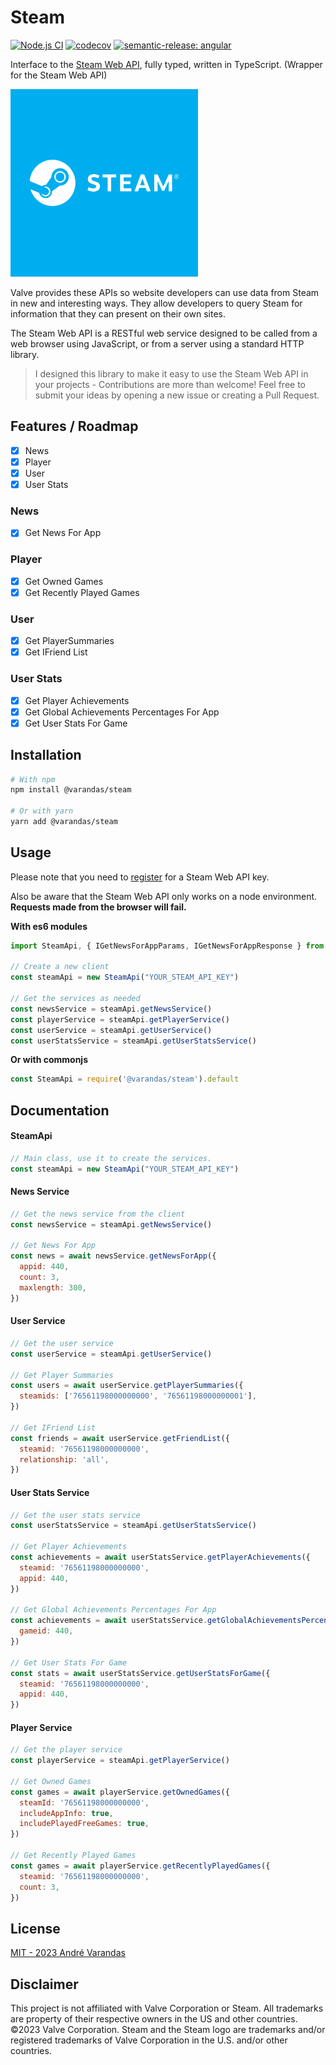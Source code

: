 # Steam

[![Node.js CI](https://github.com/AndreVarandas/steam/actions/workflows/node.js.yml/badge.svg)](https://github.com/AndreVarandas/steam/actions/workflows/node.js.yml) [![codecov](https://codecov.io/gh/AndreVarandas/steam/branch/main/graph/badge.svg?token=JDDDDK5A04)](https://codecov.io/gh/AndreVarandas/steam) [![semantic-release: angular](https://img.shields.io/badge/semantic--release-angular-e10079?logo=semantic-release)](https://github.com/semantic-release/semantic-release)

Interface to the [Steam Web API](https://steamcommunity.com/dev), fully typed, written in TypeScript. (Wrapper for the Steam Web API)

![Steam](extra/steam-logo.jpg)

Valve provides these APIs so website developers can use data from Steam in new and interesting ways. They allow developers to query Steam for information that they can present on their own sites.

The Steam Web API is a RESTful web service designed to be called from a web browser using JavaScript, or from a server using a standard HTTP library.

> I designed this library to make it easy to use the Steam Web API in your projects - Contributions are more than welcome! Feel free to submit your ideas by opening a new issue or creating a Pull Request.

## Features / Roadmap

- [x] News
- [x] Player
- [x] User
- [x] User Stats

### News

- [x] Get News For App

### Player

- [x] Get Owned Games
- [x] Get Recently Played Games

### User

- [x] Get PlayerSummaries
- [x] Get IFriend List

### User Stats

- [x] Get Player Achievements
- [x] Get Global Achievements Percentages For App
- [x] Get User Stats For Game

## Installation

```bash
# With npm
npm install @varandas/steam

# Or with yarn
yarn add @varandas/steam
```

## Usage

Please note that you need to [register](https://steamcommunity.com/dev/apikey) for a Steam Web API key.

Also be aware that the Steam Web API only works on a node environment. **Requests made from the browser will fail.**

**With es6 modules**

```javascript
import SteamApi, { IGetNewsForAppParams, IGetNewsForAppResponse } from '@varandas/steam'

// Create a new client
const steamApi = new SteamApi("YOUR_STEAM_API_KEY")

// Get the services as needed
const newsService = steamApi.getNewsService()
const playerService = steamApi.getPlayerService()
const userService = steamApi.getUserService()
const userStatsService = steamApi.getUserStatsService()
```

**Or with commonjs**

```javascript
const SteamApi = require('@varandas/steam').default
```

## Documentation

#### SteamApi

```javascript
// Main class, use it to create the services. 
const steamApi = new SteamApi("YOUR_STEAM_API_KEY")
```

#### News Service

```javascript
// Get the news service from the client
const newsService = steamApi.getNewsService()

// Get News For App
const news = await newsService.getNewsForApp({
  appid: 440,
  count: 3,
  maxlength: 300,
})
```

#### User Service

```javascript
// Get the user service
const userService = steamApi.getUserService()

// Get Player Summaries
const users = await userService.getPlayerSummaries({
  steamids: ['76561198000000000', '76561198000000001'],
})

// Get IFriend List
const friends = await userService.getFriendList({
  steamid: '76561198000000000',
  relationship: 'all',
})
```

#### User Stats Service

```javascript
// Get the user stats service
const userStatsService = steamApi.getUserStatsService()

// Get Player Achievements
const achievements = await userStatsService.getPlayerAchievements({
  steamid: '76561198000000000',
  appid: 440,
})

// Get Global Achievements Percentages For App
const achievements = await userStatsService.getGlobalAchievementsPercentagesForApp({
  gameid: 440,
})

// Get User Stats For Game
const stats = await userStatsService.getUserStatsForGame({
  steamid: '76561198000000000',
  appid: 440,
})
```

#### Player Service

```javascript
// Get the player service
const playerService = steamApi.getPlayerService()

// Get Owned Games
const games = await playerService.getOwnedGames({
  steamId: '76561198000000000',
  includeAppInfo: true,
  includePlayedFreeGames: true,
})

// Get Recently Played Games
const games = await playerService.getRecentlyPlayedGames({
  steamid: '76561198000000000',
  count: 3,
})
```

## License

[MIT - 2023 André Varandas](LICENSE)

## Disclaimer

This project is not affiliated with Valve Corporation or Steam. All trademarks are property of their respective owners in the US and other countries.
©2023 Valve Corporation. Steam and the Steam logo are trademarks and/or registered trademarks of Valve Corporation in the U.S. and/or other countries.
